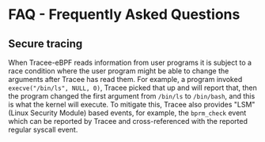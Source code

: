 # FAQ - Frequently Asked Questions

## Secure tracing

When Tracee-eBPF reads information from user programs it is subject to a race condition where the user program might be able to change the arguments after Tracee has read them. For example, a program invoked `execve("/bin/ls", NULL, 0)`, Tracee picked that up and will report that, then the program changed the first argument from `/bin/ls` to `/bin/bash`, and this is what the kernel will execute. To mitigate this, Tracee also provides "LSM" (Linux Security Module) based events, for example, the `bprm_check` event which can be reported by Tracee and cross-referenced with the reported regular syscall event.